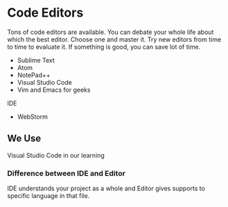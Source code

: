 # Code Editors
Tons of code editors are available. You can debate your whole life about which the best editor. Choose one and master it. Try new editors from time to time to evaluate it. If something is good, you can save lot of time.
* Sublime Text
* Atom
* NotePad++
* Visual Studio Code
* Vim and Emacs for geeks

IDE
* WebStorm

## We Use
Visual Studio Code in our learning

### Difference between IDE and Editor
IDE understands your project as a whole and Editor gives supports to specific language in that file.